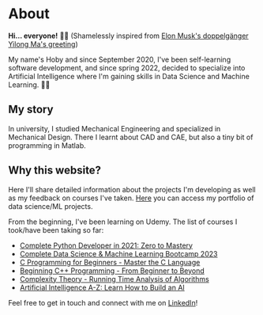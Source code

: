 # About

**Hi... everyone!** 🙋🏽 (Shamelessly inspired from [Elon Musk's doppelgänger Yilong Ma's greeting](https://www.tiktok.com/@mayilong0))

My name's Hoby and since September 2020, I've been self-learning software development, and since spring 2022, decided to specialize into Artificial Intelligence where I'm gaining skills in Data Science and Machine Learning. 👨‍💻  

## My story

In university, I studied Mechanical Engineering and specialized in Mechanical Design. There I learnt about CAD and CAE, but also a tiny bit of programming in Matlab.

## Why this website?

Here I'll share detailed information about the projects I'm developing as well as my feedback on courses I've taken. [Here]() you can access my portfolio of data science/ML projects.

From the beginning, I've been learning on Udemy. The list of courses I took/have been taking so far:
* [Complete Python Developer in 2021: Zero to Mastery](https://www.udemy.com/course/complete-python-developer-zero-to-mastery/)
* [Complete Data Science & Machine Learning Bootcamp 2023](https://www.udemy.com/course/complete-machine-learning-and-data-science-zero-to-mastery/)
* [C Programming for Beginners - Master the C Language]()
* [Beginning C++ Programming - From Beginner to Beyond]()
* [Complexity Theory - Running Time Analysis of Algorithms]()
* [Artificial Intelligence A-Z: Learn How to Build an AI]()

Feel free to get in touch and connect with me on [LinkedIn](https://www.linkedin.com/in/hobyratefy)!
